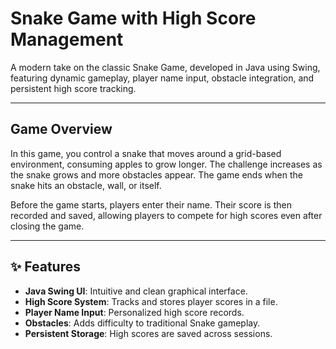 # Snake Game with High Score Management

A modern take on the classic Snake Game, developed in Java using Swing, featuring dynamic gameplay, player name input, obstacle integration, and persistent high score tracking.

---

## Game Overview

In this game, you control a snake that moves around a grid-based environment, consuming apples to grow longer. The challenge increases as the snake grows and more obstacles appear. The game ends when the snake hits an obstacle, wall, or itself.

Before the game starts, players enter their name. Their score is then recorded and saved, allowing players to compete for high scores even after closing the game.

---

## ✨ Features

- **Java Swing UI**: Intuitive and clean graphical interface.
- **High Score System**: Tracks and stores player scores in a file.
- **Player Name Input**: Personalized high score records.
- **Obstacles**: Adds difficulty to traditional Snake gameplay.
- **Persistent Storage**: High scores are saved across sessions.
